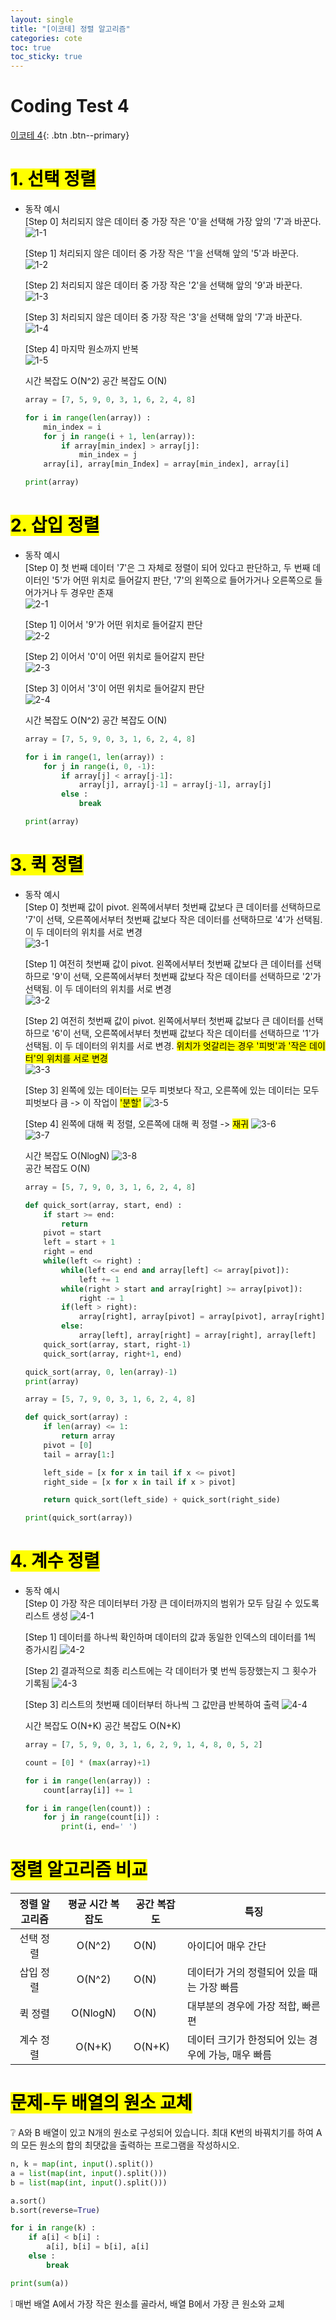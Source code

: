 ```yaml
---
layout: single
title: "[이코테] 정렬 알고리즘"
categories: cote
toc: true
toc_sticky: true
---
```


# Coding Test 4

[이코테 4](https://www.youtube.com/watch?v=KGyK-pNvWos&list=PLRx0vPvlEmdAghTr5mXQxGpHjWqSz0dgC&index=4){: .btn .btn--primary}

# <mark class="pink">1. 선택 정렬</mark>

- 동작 예시  
   [Step 0] 처리되지 않은 데이터 중 가장 작은 '0'을 선택해 가장 앞의 '7'과 바꾼다.  
   ![1-1](https://user-images.githubusercontent.com/63334368/162913895-5e298c9d-7eae-449c-b1f0-fd84c3e77259.png)

  [Step 1] 처리되지 않은 데이터 중 가장 작은 '1'을 선택해 앞의 '5'과 바꾼다.  
   ![1-2](https://user-images.githubusercontent.com/63334368/162913896-977fefc2-62f5-450e-8413-4ca593150755.png)

  [Step 2] 처리되지 않은 데이터 중 가장 작은 '2'을 선택해 앞의 '9'과 바꾼다.  
   ![1-3](https://user-images.githubusercontent.com/63334368/162913898-b02bb5c2-9030-4263-a826-61aadaaaf9aa.png)

  [Step 3] 처리되지 않은 데이터 중 가장 작은 '3'을 선택해 앞의 '7'과 바꾼다.  
   ![1-4](https://user-images.githubusercontent.com/63334368/162913827-cdf1f55f-458a-4e38-a2a3-360bf40630f7.png)

  [Step 4] 마지막 원소까지 반복  
   ![1-5](https://user-images.githubusercontent.com/63334368/162913835-ba942460-da6b-49b7-a43d-3a141ec79aa8.png)

  시간 복잡도 O(N^2)
  공간 복잡도 O(N)

  ```python
  array = [7, 5, 9, 0, 3, 1, 6, 2, 4, 8]

  for i in range(len(array)) :
      min_index = i
      for j in range(i + 1, len(array)):
          if array[min_index] > array[j]:
              min_index = j
      array[i], array[min_Index] = array[min_index], array[i]

  print(array)
  ```

# <mark class="pink">2. 삽입 정렬</mark>

- 동작 예시  
   [Step 0] 첫 번째 데이터 '7'은 그 자체로 정렬이 되어 있다고 판단하고, 두 번째 데이터인 '5'가 어떤 위치로 들어갈지 판단, '7'의 왼쪽으로 들어가거나 오른쪽으로 들어가거나 두 경우만 존재  
   ![2-1](https://user-images.githubusercontent.com/63334368/162913838-c50998eb-fad4-4d0b-8db9-9b48ebd93082.png)

  [Step 1] 이어서 '9'가 어떤 위치로 들어갈지 판단  
   ![2-2](https://user-images.githubusercontent.com/63334368/162913842-0d335eed-3d28-4d4d-bc91-49303178c5e1.png)

  [Step 2] 이어서 '0'이 어떤 위치로 들어갈지 판단  
   ![2-3](https://user-images.githubusercontent.com/63334368/162913845-ea74770a-a622-4604-8a03-fb1f609897f4.png)

  [Step 3] 이어서 '3'이 어떤 위치로 들어갈지 판단  
   ![2-4](https://user-images.githubusercontent.com/63334368/162913851-a5054ec1-506c-4e8c-a22e-0d85b9cd0eb8.png)

  시간 복잡도 O(N^2)
  공간 복잡도 O(N)

  ```python
  array = [7, 5, 9, 0, 3, 1, 6, 2, 4, 8]

  for i in range(1, len(array)) :
      for j in range(i, 0, -1):
          if array[j] < array[j-1]:
              array[j], array[j-1] = array[j-1], array[j]
          else :
              break

  print(array)
  ```

# <mark class="pink">3. 퀵 정렬</mark>

- 동작 예시  
   [Step 0] 첫번째 값이 pivot. 왼쪽에서부터 첫번째 값보다 큰 데이터를 선택하므로 '7'이 선택, 오른쪽에서부터 첫번째 값보다 작은 데이터를 선택하므로 '4'가 선택됨. 이 두 데이터의 위치를 서로 변경  
   ![3-1](https://user-images.githubusercontent.com/63334368/162913859-3288bccc-03a7-4648-bb8f-13b23e44131f.png)

  [Step 1] 여전히 첫번째 값이 pivot. 왼쪽에서부터 첫번째 값보다 큰 데이터를 선택하므로 '9'이 선택, 오른쪽에서부터 첫번째 값보다 작은 데이터를 선택하므로 '2'가 선택됨. 이 두 데이터의 위치를 서로 변경  
   ![3-2](https://user-images.githubusercontent.com/63334368/162913861-baddd236-5182-4c4d-b51c-fec8f0bf1691.png)

  [Step 2] 여전히 첫번째 값이 pivot. 왼쪽에서부터 첫번째 값보다 큰 데이터를 선택하므로 '6'이 선택, 오른쪽에서부터 첫번째 값보다 작은 데이터를 선택하므로 '1'가 선택됨. 이 두 데이터의 위치를 서로 변경. <mark class="yellow">위치가 엇갈리는 경우 '피벗'과 '작은 데이터'의 위치를 서로 변경</mark>  
   ![3-3](https://user-images.githubusercontent.com/63334368/162913867-0f77d014-5b6c-4cc9-85ad-d76bd179a746.png)

  [Step 3] 왼쪽에 있는 데이터는 모두 피벗보다 작고, 오른쪽에 있는 데이터는 모두 피벗보다 큼 -> 이 작업이 <mark class="yellow">'분할'</mark>
  ![3-5](https://user-images.githubusercontent.com/63334368/162913869-2bc95031-4187-4fc0-9ef5-ba8340e93ee9.png)

  [Step 4] 왼쪽에 대해 퀵 정렬, 오른쪽에 대해 퀵 정렬 -> <mark class="yellow">재귀</mark>
  ![3-6](https://user-images.githubusercontent.com/63334368/162913872-b6dfef4e-6c21-4ee6-90ce-331f67a331f2.png)  
   ![3-7](https://user-images.githubusercontent.com/63334368/162913874-41ba5dfd-ffe2-4054-a6b0-47602be23cae.png)

  시간 복잡도 O(NlogN)
  ![3-8](https://user-images.githubusercontent.com/63334368/162913876-d73dda32-2f29-45e2-b88d-80c8352759f7.png)  
   공간 복잡도 O(N)

  ```python
  array = [5, 7, 9, 0, 3, 1, 6, 2, 4, 8]

  def quick_sort(array, start, end) :
      if start >= end:
          return
      pivot = start
      left = start + 1
      right = end
      while(left <= right) :
          while(left <= end and array[left] <= array[pivot]):
              left += 1
          while(right > start and array[right] >= array[pivot]):
              right -= 1
          if(left > right):
              array[right], array[pivot] = array[pivot], array[right]
          else:
              array[left], array[right] = array[right], array[left]
      quick_sort(array, start, right-1)
      quick_sort(array, right+1, end)

  quick_sort(array, 0, len(array)-1)
  print(array)
  ```

  ```python
  array = [5, 7, 9, 0, 3, 1, 6, 2, 4, 8]

  def quick_sort(array) :
      if len(array) <= 1:
          return array
      pivot = [0]
      tail = array[1:]

      left_side = [x for x in tail if x <= pivot]
      right_side = [x for x in tail if x > pivot]

      return quick_sort(left_side) + quick_sort(right_side)

  print(quick_sort(array))
  ```

# <mark class="pink">4. 계수 정렬</mark>

- 동작 예시  
   [Step 0] 가장 작은 데이터부터 가장 큰 데이터까지의 범위가 모두 담길 수 있도록 리스트 생성
  ![4-1](https://user-images.githubusercontent.com/63334368/162913880-92d8a3af-893f-48b8-a922-383d655bfc47.png)

  [Step 1] 데이터를 하나씩 확인하며 데이터의 값과 동일한 인덱스의 데이터를 1씩 증가시킴
  ![4-2](https://user-images.githubusercontent.com/63334368/162913885-5d9df11b-1e4f-4f82-90ae-7fd9a3bc14dc.png)

  [Step 2] 결과적으로 최종 리스트에는 각 데이터가 몇 번씩 등장했는지 그 횟수가 기록됨
  ![4-3](https://user-images.githubusercontent.com/63334368/162913890-018d4f59-c4c6-4fc1-ae76-e9b8edf4ae58.png)

  [Step 3] 리스트의 첫번째 데이터부터 하나씩 그 값만큼 반복하여 출력
  ![4-4](https://user-images.githubusercontent.com/63334368/162913893-52516ae9-4118-406a-bbbc-6a4b6ad1dfc9.png)

  시간 복잡도 O(N+K)
  공간 복잡도 O(N+K)

  ```python
  array = [7, 5, 9, 0, 3, 1, 6, 2, 9, 1, 4, 8, 0, 5, 2]

  count = [0] * (max(array)+1)

  for i in range(len(array)) :
      count[array[i]] += 1

  for i in range(len(count)) :
      for j in range(count[i]) :
          print(i, end=' ')
  ```

# <mark class="pink">정렬 알고리즘 비교</mark>

| **정렬 알고리즘** | 평균 시간 복잡도 | 공간 복잡도 | 특징                                               |
| :---------------: | :--------------: | ----------- | -------------------------------------------------- |
|     선택 정렬     |      O(N^2)      | O(N)        | 아이디어 매우 간단                                 |
|     삽입 정렬     |      O(N^2)      | O(N)        | 데이터가 거의 정렬되어 있을 때는 가장 빠름         |
|      퀵 정렬      |     O(NlogN)     | O(N)        | 대부분의 경우에 가장 적합, 빠른 편                 |
|     계수 정렬     |      O(N+K)      | O(N+K)      | 데이터 크기가 한정되어 있는 경우에 가능, 매우 빠름 |

# <mark class="pink">문제-두 배열의 원소 교체</mark>

:grey_question: A와 B 배열이 있고 N개의 원소로 구성되어 있습니다. 최대 K번의 바꿔치기를 하여 A의 모든 원소의 합의 최댓값을 출력하는 프로그램을 작성하시오.

```python
n, k = map(int, input().split())
a = list(map(int, input().split()))
b = list(map(int, input().split()))

a.sort()
b.sort(reverse=True)

for i in range(k) :
    if a[i] < b[i] :
        a[i], b[i] = b[i], a[i]
    else :
        break

print(sum(a))
```

:grey_exclamation: 매번 배열 A에서 가장 작은 원소를 골라서, 배열 B에서 가장 큰 원소와 교체
